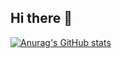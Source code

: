## Hi there 👋
[![Anurag's GitHub stats](https://github-readme-stats.vercel.app/api?username=nakao53&count_private=true&show_icons=true)](https://github.com/anuraghazra/github-readme-stats)

<!--
**nakao53/nakao53** is a ✨ _special_ ✨ repository because its `README.md` (this file) appears on your GitHub profile.

Here are some ideas to get you started:

- 🔭 I’m currently working on ...
- 🌱 I’m currently learning ...
- 👯 I’m looking to collaborate on ...
- 🤔 I’m looking for help with ...
- 💬 Ask me about ...
- 📫 How to reach me: ...
- 😄 Pronouns: ...
- ⚡ Fun fact: ...
-->
